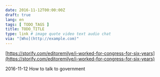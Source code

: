 ```yaml
---
date: 2016-11-12T00:00:00Z
draft: true
lang: en
tags: [ TODO_TAGS ]
title: TODO_TITLE
type: link # image quote video text audio chat
via: "[Who](http://example.com)"
---
```



[https://storify.com/editoremilye/i-worked-for-congress-for-six-years](https://storify.com/editoremilye/i-worked-for-congress-for-six-years)

2016-11-12
How to talk to government 
